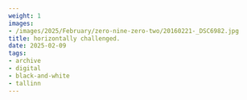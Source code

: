 ```yaml
---
weight: 1
images:
- /images/2025/February/zero-nine-zero-two/20160221-_DSC6982.jpg
title: horizontally challenged.
date: 2025-02-09
tags:
- archive
- digital
- black-and-white
- tallinn
---
```


